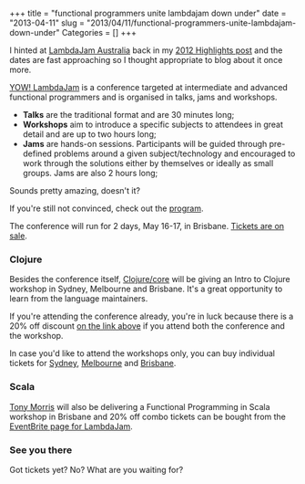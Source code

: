 +++
title = "functional programmers unite lambdajam down under"
date = "2013-04-11"
slug = "2013/04/11/functional-programmers-unite-lambdajam-down-under"
Categories = []
+++

I hinted at [LambdaJam Australia][2] back in my [2012 Highlights post][1] and the dates are fast approaching so I thought appropriate to blog about it once more.

[YOW! LambdaJam][2] is a conference targeted at intermediate and advanced functional programmers and is organised in talks, jams and workshops.

- **Talks** are the traditional format and are 30 minutes long;
- **Workshops** aim to introduce a specific subjects to attendees in great detail and are up to two hours long;
- **Jams** are hands-on sessions. Participants will be guided through pre-defined problems around a given subject/technology and encouraged to work through the solutions either by themselves or ideally as small groups. Jams are also 2 hours long;

Sounds pretty amazing, doesn't it?

If you're still not convinced, check out the [program][3].

The conference will run for 2 days, May 16-17, in Brisbane. [Tickets are on sale][4].

### Clojure

Besides the conference itself, [Clojure/core][5] will be giving an Intro to Clojure workshop in Sydney, Melbourne and Brisbane. It's a great opportunity to learn from the language maintainers.

If you're attending the conference already, you're in luck because there is a 20% off discount [on the link above][4] if you attend both the conference and the workshop.

In case you'd like to attend the workshops only, you can buy individual tickets for [Sydney][6], [Melbourne][7] and [Brisbane][8].


### Scala

[Tony Morris][9] will also be delivering a Functional Programming in Scala workshop in Brisbane and 20% off combo tickets can be bought from the [EventBrite page for LambdaJam][4].


### See you there

Got tickets yet? No? What are you waiting for?

[1]: http://www.leonardoborges.com/writings/2013/01/02/so-long-2012-year-highlights/
[2]: http://www.yowconference.com.au/lambdajam/
[3]: http://www.yowconference.com.au/lambdajam/Program.html
[4]: http://yowlambdajam2013.eventbrite.com.au/
[5]: http://clojure.com/
[6]: http://clojurecore-sydney.eventbrite.com.au/
[7]: http://clojurecore-melbourne.eventbrite.com.au/
[8]: http://clojurecore-brisbane-eorg.eventbrite.com.au/
[9]: http://tmorris.net/

